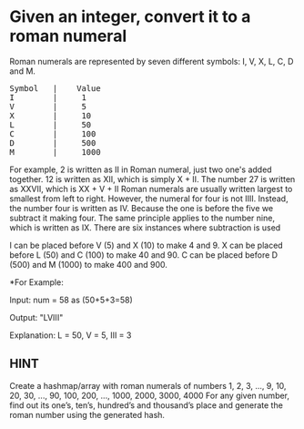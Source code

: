 # Given an integer, convert it to a roman numeral

Roman numerals are represented by seven different symbols: I, V, X, L, C, D and M.

<pre>
Symbol   |    Value
I        |     1
V        |     5
X        |     10
L        |     50
C        |     100
D        |     500
M        |     1000
</pre>

For example, 2 is written as II in Roman numeral, just two one's added together. 
12 is written as XII, which is simply X + II. The number 27 is written as XXVII, which is XX + V + II
Roman numerals are usually written largest to smallest from left to right. 
However, the numeral for four is not IIII. Instead, the number four is written as IV. 
Because the one is before the five we subtract it making four.
The same principle applies to the number nine, which is written as IX. There are six instances where subtraction is used

I can be placed before V (5) and X (10) to make 4 and 9. 
X can be placed before L (50) and C (100) to make 40 and 90. 
C can be placed before D (500) and M (1000) to make 400 and 900.

*For Example:

Input: num = 58  as (50+5+3=58)

Output: "LVIII"

Explanation: L = 50, V = 5, III = 3

## HINT

Create a hashmap/array with roman numerals of numbers 1, 2, 3, ..., 9, 10, 20, 30, ..., 90, 100, 200, ..., 1000, 2000, 3000, 4000
For any given number, find out its one’s, ten’s, hundred’s and thousand’s place and generate the roman number using the generated hash.
